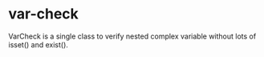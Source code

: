 var-check
=========

VarCheck is a single class to verify nested complex variable without lots of isset() and exist().